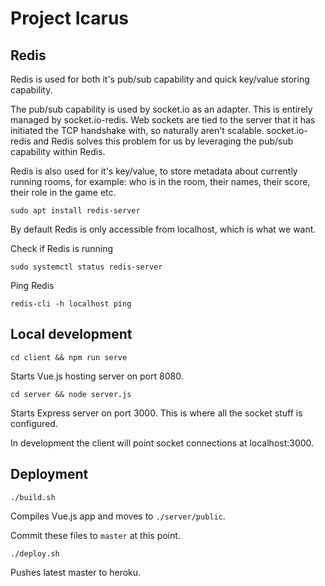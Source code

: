 # Project Icarus

## Redis

Redis is used for both it's pub/sub capability and quick key/value storing capability.

The pub/sub capability is used by socket.io as an adapter. This is entirely managed by socket.io-redis. Web sockets are tied to the server that it has initiated the TCP handshake with, so naturally aren't scalable. socket.io-redis and Redis solves this problem for us by leveraging the pub/sub capability within Redis.

Redis is also used for it's key/value, to store metadata about currently running rooms, for example: who is in the room, their names, their score, their role in the game etc.

```
sudo apt install redis-server
```
By default Redis is only accessible from localhost, which is what we want.

Check if Redis is running
```
sudo systemctl status redis-server
```

Ping Redis
```
redis-cli -h localhost ping
```

## Local development
```
cd client && npm run serve
```
Starts Vue.js hosting server on port 8080.

```
cd server && node server.js
```
Starts Express server on port 3000. This is where all the socket stuff is configured.

In development the client will point socket connections at localhost:3000.

## Deployment
```
./build.sh
```
Compiles Vue.js app and moves to `./server/public`.

Commit these files to `master` at this point.

```
./deploy.sh
```
Pushes latest master to heroku.
